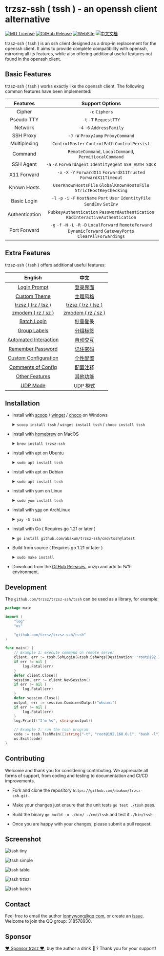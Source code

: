 # trzsz-ssh ( tssh ) - an openssh client alternative

[![MIT License](https://img.shields.io/badge/license-MIT-green.svg?style=flat)](https://choosealicense.com/licenses/mit/)
[![GitHub Release](https://img.shields.io/github/v/release/trzsz/trzsz-ssh)](https://github.com/abakum/trzsz-ssh/releases)
[![WebSite](https://img.shields.io/badge/WebSite-https%3A%2F%2Ftrzsz.github.io%2Fssh-blue?style=flat)](https://trzsz.github.io/ssh)
[![中文文档](https://img.shields.io/badge/%E4%B8%AD%E6%96%87%E6%96%87%E6%A1%A3-https%3A%2F%2Ftrzsz.github.io%2Fcn%2Fssh-blue?style=flat)](https://trzsz.github.io/cn/ssh)

trzsz-ssh ( tssh ) is an ssh client designed as a drop-in replacement for the openssh client. It aims to provide complete compatibility with openssh, mirroring all its features, while also offering additional useful features not found in the openssh client.

## Basic Features

trzsz-ssh ( tssh ) works exactly like the openssh client. The following common features have been implemented:

|    Features    |                                                  Support Options                                                   |
| :------------: | :----------------------------------------------------------------------------------------------------------------: |
|     Cipher     |                                                   `-c` `Ciphers`                                                   |
|   Pseudo TTY   |                                               `-t` `-T` `RequestTTY`                                               |
|    Network     |                                             `-4` `-6` `AddressFamily`                                              |
|   SSH Proxy    |                                        `-J` `-W` `ProxyJump` `ProxyCommand`                                        |
|  Multiplexing  |                                   `ControlMaster` `ControlPath` `ControlPersist`                                   |
|    Command     |                               `RemoteCommand`, `LocalCommand`, `PermitLocalCommand`                                |
|   SSH Agent    |                              `-a` `-A` `ForwardAgent` `IdentityAgent` `SSH_AUTH_SOCK`                              |
|  X11 Forward   |                        `-x` `-X` `-Y` `ForwardX11` `ForwardX11Trusted` `ForwardX11Timeout`                         |
|  Known Hosts   |                        `UserKnownHostsFile` `GlobalKnownHostsFile` `StrictHostKeyChecking`                         |
|  Basic Login   |                   `-l` `-p` `-i` `-F` `HostName` `Port` `User` `IdentityFile` `SendEnv` `SetEnv`                   |
| Authentication |                   `PubkeyAuthentication` `PasswordAuthentication` `KbdInteractiveAuthentication`                   |
|  Port Forward  | `-g` `-f` `-N` `-L` `-R` `-D` `LocalForward` `RemoteForward` `DynamicForward` `GatewayPorts` `ClearAllForwardings` |

## Extra Features

trzsz-ssh ( tssh ) offers additional useful features:

|                           English                           |                             中文                              |
| :---------------------------------------------------------: | :-----------------------------------------------------------: |
|          [Login Prompt](README.en.md#login-prompt)          | [登录界面](README.cn.md#%E7%99%BB%E5%BD%95%E7%95%8C%E9%9D%A2) |
|          [Custom Theme](README.en.md#custom-theme)          | [主题风格](README.cn.md#%E4%B8%BB%E9%A2%98%E9%A3%8E%E6%A0%BC) |
|      [trzsz ( trz / tsz )](README.en.md#support-trzsz)      | [trzsz ( trz / tsz )](README.cn.md#%E6%94%AF%E6%8C%81-trzsz)  |
|      [zmodem ( rz / sz )](README.en.md#support-zmodem)      | [zmodem ( rz / sz )](README.cn.md#%E6%94%AF%E6%8C%81-zmodem)  |
|           [Batch Login](README.en.md#batch-login)           | [批量登录](README.cn.md#%E6%89%B9%E9%87%8F%E7%99%BB%E5%BD%95) |
|          [Group Labels](README.en.md#group-labels)          | [分组标签](README.cn.md#%E5%88%86%E7%BB%84%E6%A0%87%E7%AD%BE) |
| [Automated Interaction](README.en.md#automated-interaction) | [自动交互](README.cn.md#%E8%87%AA%E5%8A%A8%E4%BA%A4%E4%BA%92) |
|     [Remember Password](README.en.md#remember-password)     | [记住密码](README.cn.md#%E8%AE%B0%E4%BD%8F%E5%AF%86%E7%A0%81) |
|  [Custom Configuration](README.en.md#custom-configuration)  | [个性配置](README.cn.md#%E4%B8%AA%E6%80%A7%E9%85%8D%E7%BD%AE) |
|    [Comments of Config](README.en.md#comments-of-config)    | [配置注释](README.cn.md#%E9%85%8D%E7%BD%AE%E6%B3%A8%E9%87%8A) |
|        [Other Features](README.en.md#other-features)        | [其他功能](README.cn.md#%E5%85%B6%E4%BB%96%E5%8A%9F%E8%83%BD) |
|              [UDP Mode](README.en.md#udp-mode)              |        [UDP 模式](README.cn.md#udp-%E6%A8%A1%E5%BC%8F)        |

## Installation

- Install with [scoop](https://scoop.sh/) / [winget](https://learn.microsoft.com/en-us/windows/package-manager/winget/) / [choco](https://community.chocolatey.org/) on Windows

  <details><summary><code>scoop install tssh</code> / <code>winget install tssh</code> / <code>choco install tssh</code></summary>

  ```sh
  scoop install tssh
  ```

  ```sh
  winget install tssh
  ```

  ```sh
  choco install tssh
  ```

  </details>

- Install with [homebrew](https://brew.sh/) on MacOS

  <details><summary><code>brew install trzsz-ssh</code></summary>

  ```sh
  brew update
  brew install trzsz-ssh
  ```

  </details>

- Install with apt on Ubuntu

  <details><summary><code>sudo apt install tssh</code></summary>

  ```sh
  sudo apt update && sudo apt install software-properties-common
  sudo add-apt-repository ppa:trzsz/ppa && sudo apt update

  sudo apt install tssh
  ```

  </details>

- Install with apt on Debian

  <details><summary><code>sudo apt install tssh</code></summary>

  ```sh
  sudo apt install curl gpg
  curl -s 'https://keyserver.ubuntu.com/pks/lookup?op=get&search=0x7074ce75da7cc691c1ae1a7c7e51d1ad956055ca' \
    | gpg --dearmor -o /usr/share/keyrings/trzsz.gpg
  echo 'deb [signed-by=/usr/share/keyrings/trzsz.gpg] https://ppa.launchpadcontent.net/trzsz/ppa/ubuntu jammy main' \
    | sudo tee /etc/apt/sources.list.d/trzsz.list
  sudo apt update

  sudo apt install tssh
  ```

  </details>

- Install with yum on Linux

  <details><summary><code>sudo yum install tssh</code></summary>

  - Install with [gemfury](https://gemfury.com/) repository.

    ```sh
    echo '[trzsz]
    name=Trzsz Repo
    baseurl=https://yum.fury.io/trzsz/
    enabled=1
    gpgcheck=0' | sudo tee /etc/yum.repos.d/trzsz.repo

    sudo yum install tssh
    ```

  - Install with [wlnmp](https://www.wlnmp.com/install) repository. It's not necessary to configure the epel repository for tssh.

    ```sh
    curl -fsSL "https://sh.wlnmp.com/wlnmp.sh" | bash

    sudo yum install tssh
    ```

  </details>

- Install with [yay](https://github.com/Jguer/yay) on ArchLinux

  <details><summary><code>yay -S tssh</code></summary>

  ```sh
  yay -Syu
  yay -S tssh
  ```

  </details>

- Install with Go ( Requires go 1.21 or later )

  <details><summary><code>go install github.com/abakum/trzsz-ssh/cmd/tssh@latest</code></summary>

  ```sh
  go install github.com/abakum/trzsz-ssh/cmd/tssh@latest
  ```

  The binaries are usually located in ~/go/bin/ ( C:\Users\your_name\go\bin\ on Windows ).

  </details>

- Build from source ( Requires go 1.21 or later )

  <details><summary><code>sudo make install</code></summary>

  ```sh
  git clone --depth 1 https://github.com/abakum/trzsz-ssh.git
  cd trzsz-ssh
  make
  sudo make install
  ```

  </details>

- Download from the [GitHub Releases](https://github.com/abakum/trzsz-ssh/releases), unzip and add to `PATH` environment.

## Development

The `github.com/trzsz/trzsz-ssh/tssh` can be used as a library, for example:

```go
package main

import (
	"log"
	"os"

	"github.com/trzsz/trzsz-ssh/tssh"
)

func main() {
	// Example 1: execute command on remote server
	client, err := tssh.SshLogin(&tssh.SshArgs{Destination: "root@192.168.0.1"})
	if err != nil {
		log.Fatal(err)
	}
	defer client.Close()
	session, err := client.NewSession()
	if err != nil {
		log.Fatal(err)
	}
	defer session.Close()
	output, err := session.CombinedOutput("whoami")
	if err != nil {
		log.Fatal(err)
	}
	log.Printf("I'm %s", string(output))

	// Example 2: run the tssh program
	code := tssh.TsshMain([]string{"-t", "root@192.168.0.1", "bash -l"})
	os.Exit(code)
}
```

## Contributing

Welcome and thank you for considering contributing. We appreciate all forms of support, from coding and testing to documentation and CI/CD improvements.

- Fork and clone the repository `https://github.com/abakum/trzsz-ssh.git`.

- Make your changes just ensure that the unit tests `go test ./tssh` pass.

- Build the binary `go build -o ./bin/ ./cmd/tssh` and test it `./bin/tssh`.

- Once you are happy with your changes, please submit a pull request.

## Screenshot

![tssh tiny](https://trzsz.github.io/images/tssh_tiny.gif)

![tssh simple](https://trzsz.github.io/images/tssh_simple.gif)

![tssh table](https://trzsz.github.io/images/tssh_table.gif)

![tssh trzsz](https://trzsz.github.io/images/tssh_trzsz.gif)

![tssh batch](https://trzsz.github.io/images/tssh_batch.gif)

## Contact

Feel free to email the author <lonnywong@qq.com>, or create an [issue](https://github.com/abakum/trzsz-ssh/issues). Welcome to join the QQ group: 318578930.

## Sponsor

[❤️ Sponsor trzsz ❤️](https://github.com/trzsz), buy the author a drink 🍺 ? Thank you for your support!
